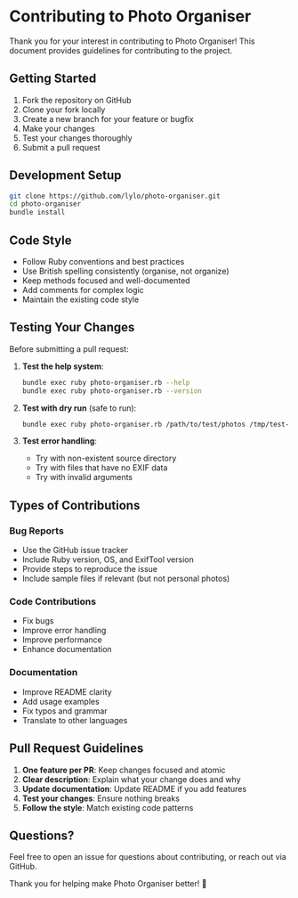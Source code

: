 # Contributing to Photo Organiser

Thank you for your interest in contributing to Photo Organiser! This document provides guidelines for contributing to the project.

## Getting Started

1. Fork the repository on GitHub
2. Clone your fork locally
3. Create a new branch for your feature or bugfix
4. Make your changes
5. Test your changes thoroughly
6. Submit a pull request

## Development Setup

```bash
git clone https://github.com/lylo/photo-organiser.git
cd photo-organiser
bundle install
```

## Code Style

- Follow Ruby conventions and best practices
- Use British spelling consistently (organise, not organize)
- Keep methods focused and well-documented
- Add comments for complex logic
- Maintain the existing code style

## Testing Your Changes

Before submitting a pull request:

1. **Test the help system**:
   ```bash
   bundle exec ruby photo-organiser.rb --help
   bundle exec ruby photo-organiser.rb --version
   ```

2. **Test with dry run** (safe to run):
   ```bash
   bundle exec ruby photo-organiser.rb /path/to/test/photos /tmp/test-output --dry-run
   ```

3. **Test error handling**:
   - Try with non-existent source directory
   - Try with files that have no EXIF data
   - Try with invalid arguments

## Types of Contributions

### Bug Reports
- Use the GitHub issue tracker
- Include Ruby version, OS, and ExifTool version
- Provide steps to reproduce the issue
- Include sample files if relevant (but not personal photos)

### Code Contributions
- Fix bugs
- Improve error handling
- Improve performance
- Enhance documentation

### Documentation
- Improve README clarity
- Add usage examples
- Fix typos and grammar
- Translate to other languages

## Pull Request Guidelines

1. **One feature per PR**: Keep changes focused and atomic
2. **Clear description**: Explain what your change does and why
3. **Update documentation**: Update README if you add features
4. **Test your changes**: Ensure nothing breaks
5. **Follow the style**: Match existing code patterns

## Questions?

Feel free to open an issue for questions about contributing, or reach out via GitHub.

Thank you for helping make Photo Organiser better! 📸
